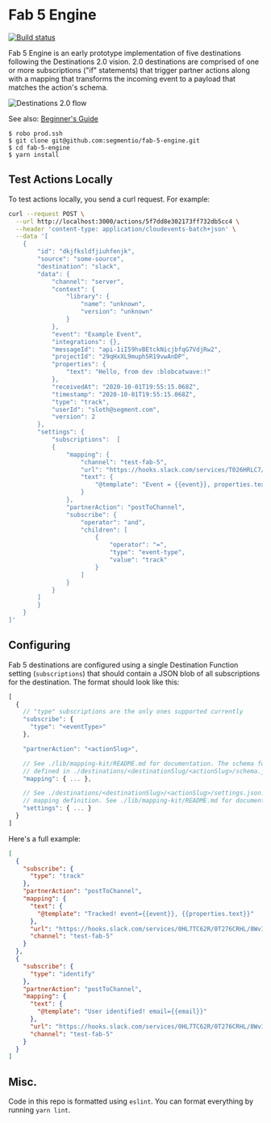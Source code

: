 # Fab 5 Engine

[![Build status](https://badge.buildkite.com/ec5e2cfa66d153ebaf3477af80de2a23f17b647e11e148c63c.svg?branch=master)](https://buildkite.com/segment/fab-5-engine)

Fab 5 Engine is an early prototype implementation of five destinations following the Destinations
2.0 vision. 2.0 destinations are comprised of one or more subscriptions ("if" statements) that
trigger partner actions along with a mapping that transforms the incoming event to a payload that matches
the action's schema.

![Destinations 2.0 flow][architecture]

See also: [Beginner's Guide][beginner]

[architecture]: https://user-images.githubusercontent.com/111501/83700205-10f23e80-a5bb-11ea-9fbe-b1b10c1ed464.png
[beginner]: https://paper.dropbox.com/doc/Fab-5-Engine-Beginners-Guide--A2~KoOcu4qM1rlyX_ZfpyCFTAg-BMfDUPaKMvghmXEtaZpq2

```
$ robo prod.ssh
$ git clone git@github.com:segmentio/fab-5-engine.git
$ cd fab-5-engine
$ yarn install
```

## Test Actions Locally

To test actions locally, you send a curl request. For example:

```sh
curl --request POST \
  --url http://localhost:3000/actions/5f7dd8e302173ff732db5cc4 \
  --header 'content-type: application/cloudevents-batch+json' \
  --data '[
	{
		"id": "dkjfksldfjiuhfenjk",
		"source": "some-source",
		"destination": "slack",
		"data": {
			"channel": "server",
			"context": {
				"library": {
					"name": "unknown",
					"version": "unknown"
				}
			},
			"event": "Example Event",
			"integrations": {},
			"messageId": "api-1iI59hvBEtckNicjbfqG7VdjRw2",
			"projectId": "29qHxXL9muph5R19vwAnDP",
			"properties": {
				"text": "Hello, from dev :blobcatwave:!"
			},
			"receivedAt": "2020-10-01T19:55:15.068Z",
			"timestamp": "2020-10-01T19:55:15.068Z",
			"type": "track",
			"userId": "sloth@segment.com",
			"version": 2
		},
		"settings": {
			"subscriptions":  [
			{
				"mapping": {
					"channel": "test-fab-5",
					"url": "https://hooks.slack.com/services/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",
					"text": {
						"@template": "Event = {{event}}, properties.text = {{properties.text}}"
					}
				},
				"partnerAction": "postToChannel",
				"subscribe": {
					"operator": "and",
					"children": [
						{
							"operator": "=",
							"type": "event-type",
							"value": "track"
						}
					]
				}
			}
		]
		}
	}
]'
```

## Configuring

Fab 5 destinations are configured using a single Destination Function setting (`subscriptions`) that
should contain a JSON blob of all subscriptions for the destination. The format should look like
this:

```js
[
  {
    // "type" subscriptions are the only ones supported currently
    "subscribe": {
      "type": "<eventType>"
    },

    "partnerAction": "<actionSlug>",

    // See ./lib/mapping-kit/README.md for documentation. The schema for each partner action is
    // defined in ./destinations/<destinationSlug/<actionSlug>/schema.json
    "mapping": { ... },

    // See ./destinations/<destinationSlug>/<actionSlug>/settings.json. This can be a mapping-kit
    // mapping definition. See ./lib/mapping-kit/README.md for documentation.
    "settings": { ... }
  }
]
```

Here's a full example:

```json
[
  {
    "subscribe": {
      "type": "track"
    },
    "partnerAction": "postToChannel",
    "mapping": {
      "text": {
        "@template": "Tracked! event={{event}}, {{properties.text}}"
      },
      "url": "https://hooks.slack.com/services/0HL7TC62R/0T276CRHL/8WvI6gEiE9ZqD47kWqYbfIhZ",
      "channel": "test-fab-5"
    }
  },
  {
    "subscribe": {
      "type": "identify"
    },
    "partnerAction": "postToChannel",
    "mapping": {
      "text": {
        "@template": "User identified! email={{email}}"
      },
      "url": "https://hooks.slack.com/services/0HL7TC62R/0T276CRHL/8WvI6gEiE9ZqD47kWqYbfIhZ",
      "channel": "test-fab-5"
    }
  }
]
```

## Misc.

Code in this repo is formatted using `eslint`. You can format everything by running `yarn lint`.
